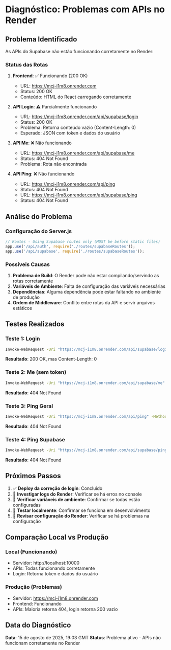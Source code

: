 # Diagnóstico: Problemas com APIs no Render

## Problema Identificado

As APIs do Supabase não estão funcionando corretamente no Render:

### Status das Rotas

1. **Frontend**: ✅ Funcionando (200 OK)
   - URL: https://mcj-i1m8.onrender.com
   - Status: 200 OK
   - Conteúdo: HTML do React carregando corretamente

2. **API Login**: ⚠️ Parcialmente funcionando
   - URL: https://mcj-i1m8.onrender.com/api/supabase/login
   - Status: 200 OK
   - Problema: Retorna conteúdo vazio (Content-Length: 0)
   - Esperado: JSON com token e dados do usuário

3. **API Me**: ❌ Não funcionando
   - URL: https://mcj-i1m8.onrender.com/api/supabase/me
   - Status: 404 Not Found
   - Problema: Rota não encontrada

4. **API Ping**: ❌ Não funcionando
   - URL: https://mcj-i1m8.onrender.com/api/ping
   - Status: 404 Not Found
   - URL: https://mcj-i1m8.onrender.com/api/supabase/ping
   - Status: 404 Not Found

## Análise do Problema

### Configuração do Server.js

```javascript
// Routes - Using Supabase routes only (MUST be before static files)
app.use('/api/auth', require('./routes/supabaseRoutes'));
app.use('/api/supabase', require('./routes/supabaseRoutes'));
```

### Possíveis Causas

1. **Problema de Build**: O Render pode não estar compilando/servindo as rotas corretamente
2. **Variáveis de Ambiente**: Falta de configuração das variáveis necessárias
3. **Dependências**: Alguma dependência pode estar faltando no ambiente de produção
4. **Ordem de Middleware**: Conflito entre rotas da API e servir arquivos estáticos

## Testes Realizados

### Teste 1: Login
```bash
Invoke-WebRequest -Uri "https://mcj-i1m8.onrender.com/api/supabase/login" -Method POST -ContentType "application/json" -Body '{"email":"test@test.com","password":"123456"}'
```
**Resultado**: 200 OK, mas Content-Length: 0

### Teste 2: Me (sem token)
```bash
Invoke-WebRequest -Uri "https://mcj-i1m8.onrender.com/api/supabase/me" -Method GET
```
**Resultado**: 404 Not Found

### Teste 3: Ping Geral
```bash
Invoke-WebRequest -Uri "https://mcj-i1m8.onrender.com/api/ping" -Method GET
```
**Resultado**: 404 Not Found

### Teste 4: Ping Supabase
```bash
Invoke-WebRequest -Uri "https://mcj-i1m8.onrender.com/api/supabase/ping" -Method GET
```
**Resultado**: 404 Not Found

## Próximos Passos

1. ✅ **Deploy da correção de login**: Concluído
2. 🔄 **Investigar logs do Render**: Verificar se há erros no console
3. 🔄 **Verificar variáveis de ambiente**: Confirmar se todas estão configuradas
4. 🔄 **Testar localmente**: Confirmar se funciona em desenvolvimento
5. 🔄 **Revisar configuração do Render**: Verificar se há problemas na configuração

## Comparação Local vs Produção

### Local (Funcionando)
- Servidor: http://localhost:10000
- APIs: Todas funcionando corretamente
- Login: Retorna token e dados do usuário

### Produção (Problemas)
- Servidor: https://mcj-i1m8.onrender.com
- Frontend: Funcionando
- APIs: Maioria retorna 404, login retorna 200 vazio

## Data do Diagnóstico

**Data**: 15 de agosto de 2025, 19:03 GMT
**Status**: Problema ativo - APIs não funcionam corretamente no Render
